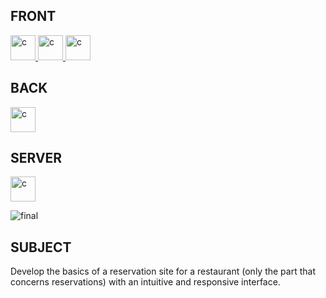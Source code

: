 FRONT
--------
<a href="https://vuejs.org" target="_blank" rel="noreferrer"> <img src="https://www.svgrepo.com/show/354528/vue.svg" alt="c" width="40" height="40"/> </a>
<a href="https://www.typescriptlang.org" target="_blank" rel="noreferrer"> <img src="https://www.svgrepo.com/show/303600/typescript-logo.svg" alt="c" width="40" height="40"/> </a>
<a href="https://tailwindcss.com" target="_blank" rel="noreferrer"> <img src="https://www.svgrepo.com/show/374118/tailwind.svg" alt="c" width="40" height="40"/> </a>

BACK
--------
<a href="https://tanstack.com/query/latest" target="_blank" rel="noreferrer"> <img src="https://svgmix.com/uploads/3d10f1-react-query.svg" alt="c" width="40" height="40"/> </a>

SERVER
--------
<a href="https://nodejs.org/en" target="_blank" rel="noreferrer"> <img src="https://cdn.worldvectorlogo.com/logos/nodejs-icon.svg" alt="c" width="40" height="40"/> </a>

![final](https://github.com/axelvag/La_bonne_fourchette_reservation/assets/110343366/87b38f0d-f638-4830-ba0f-1ca2a97ba76f)

## SUBJECT

Develop the basics of a reservation site for a restaurant (only the part that concerns reservations) with an intuitive and responsive interface.
